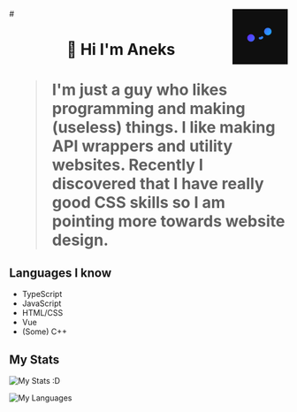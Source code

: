 <img src="Pfp_small.png" align="right" width="100px" height="100px"/>
# 
<h1 align="center">🍙 Hi I'm Aneks<h1/>

> I'm just a guy who likes programming and making (useless) things.
> I like making API wrappers and utility websites.
> Recently I discovered that I have really good CSS skills so I am pointing more towards website design.


## Languages I know

- TypeScript
- JavaScript
- HTML/CSS
- Vue
- (Some) C++

## My Stats

![My Stats :D](https://github-readme-stats.vercel.app/api?username=Aneks1&theme=nightowl)


![My Languages](https://github-readme-stats.vercel.app/api/top-langs/?username=Aneks1&theme=nightowl)

